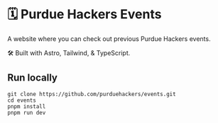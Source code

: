 # 🗓 Purdue Hackers Events

A website where you can check out previous Purdue Hackers events.

🛠 Built with Astro, Tailwind, & TypeScript.


## Run locally

```
git clone https://github.com/purduehackers/events.git
cd events
pnpm install
pnpm run dev
```
